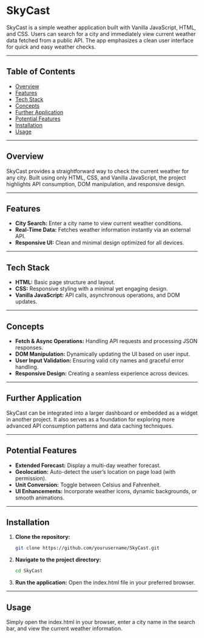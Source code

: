 # SkyCast

SkyCast is a simple weather application built with Vanilla JavaScript, HTML, and CSS. Users can search for a city and immediately view current weather data fetched from a public API. The app emphasizes a clean user interface for quick and easy weather checks.

---

## Table of Contents

- [Overview](#overview)
- [Features](#features)
- [Tech Stack](#tech-stack)
- [Concepts](#concepts)
- [Further Application](#further-application)
- [Potential Features](#potential-features)
- [Installation](#installation)
- [Usage](#usage)

---

## Overview

SkyCast provides a straightforward way to check the current weather for any city. Built using only HTML, CSS, and Vanilla JavaScript, the project highlights API consumption, DOM manipulation, and responsive design.

---

## Features

- **City Search:** Enter a city name to view current weather conditions.
- **Real-Time Data:** Fetches weather information instantly via an external API.
- **Responsive UI:** Clean and minimal design optimized for all devices.

---

## Tech Stack

- **HTML:** Basic page structure and layout.
- **CSS:** Responsive styling with a minimal yet engaging design.
- **Vanilla JavaScript:** API calls, asynchronous operations, and DOM updates.

---

## Concepts

- **Fetch & Async Operations:** Handling API requests and processing JSON responses.
- **DOM Manipulation:** Dynamically updating the UI based on user input.
- **User Input Validation:** Ensuring valid city names and graceful error handling.
- **Responsive Design:** Creating a seamless experience across devices.

---

## Further Application

SkyCast can be integrated into a larger dashboard or embedded as a widget in another project. It also serves as a foundation for exploring more advanced API consumption patterns and data caching techniques.

---

## Potential Features

- **Extended Forecast:** Display a multi-day weather forecast.
- **Geolocation:** Auto-detect the user’s location on page load (with permission).
- **Unit Conversion:** Toggle between Celsius and Fahrenheit.
- **UI Enhancements:** Incorporate weather icons, dynamic backgrounds, or smooth animations.

---

## Installation

1. **Clone the repository:**
   ```bash
   git clone https://github.com/yourusername/SkyCast.git
   ```
2. **Navigate to the project directory:**
   ```bash
   cd SkyCast
   ```
3. **Run the application:** Open the index.html file in your preferred browser.

---

## Usage

Simply open the index.html in your browser, enter a city name in the search bar, and view the current weather information.
